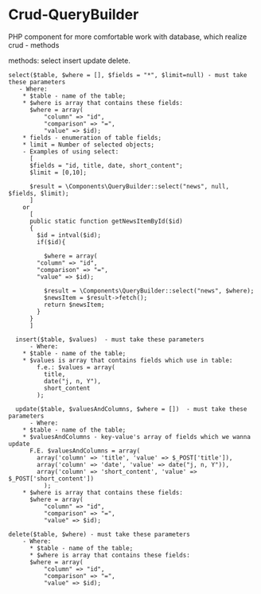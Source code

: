 # Crud-QueryBuilder
PHP component for more comfortable work with database, which realize crud - methods

methods:
	select
	insert
	update
	delete.		
    
    select($table, $where = [], $fields = "*", $limit=null) - must take these parameters
	   - Where:
		* $table - name of the table;
		* $where is array that contains these fields:
		  $where = array(
		      "column" => "id",
		      "comparison" => "=",
		      "value" => $id);
		* fields - enumeration of table fields;
		* limit = Number of selected objects;            
	    - Examples of using select:
	      [
		  $fields = "id, title, date, short_content";
		  $limit = [0,10];

		  $result = \Components\QueryBuilder::select("news", null, $fields, $limit);
	      ]    
	    or
	      [
		  public static function getNewsItemById($id)
		  {
		    $id = intval($id);
		    if($id){	

		      $where = array(
			"column" => "id",
			"comparison" => "=",
			"value" => $id);

			  $result = \Components\QueryBuilder::select("news", $where);
		      $newsItem = $result->fetch();
		      return $newsItem;
		    }
		  }
	      ]
      
      insert($table, $values)  - must take these parameters
	      - Where:
		* $table - name of the table;
		* $values is array that contains fields which use in table:
		    f.e.: $values = array(
			  title,
			  date("j, n, Y"),
			  short_content
			);
      
      update($table, $valuesAndColumns, $where = [])  - must take these parameters
	      - Where:
		* $table - name of the table;
		* $valuesAndColumns - key-value's array of fields which we wanna update
		  F.E. $valuesAndColumns = array(
			array('column' => 'title', 'value' => $_POST['title']),
			array('column' => 'date', 'value' => date("j, n, Y")),
			array('column' => 'short_content', 'value' => $_POST['short_content'])
		      );
		* $where is array that contains these fields:
		  $where = array(
		      "column" => "id",
		      "comparison" => "=",
		      "value" => $id);
              
	delete($table, $where) - must take these parameters
		- Where:
		  * $table - name of the table;
		  * $where is array that contains these fields:
		  $where = array(
		      "column" => "id",
		      "comparison" => "=",
		      "value" => $id);

